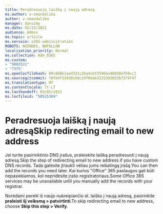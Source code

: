 ```yaml
---
title: Peradresuoja laišką į naują adresą
ms.author: v-smandalika
author: v-smandalika
manager: dansimp
ms.date: 02/23/2021
audience: Admin
ms.topic: article
ms.service: o365-administration
ROBOTS: NOINDEX, NOFOLLOW
localization_priority: Normal
ms.collection: Adm_O365
ms.custom:
- "9002531"
- "7375"
ms.openlocfilehash: 89c848b1aad331c2ba4cbf2596da48020e7b9cc2
ms.sourcegitcommit: 78fe9f33438cb0c19f0dab31253b5853b73f4f47
ms.translationtype: MT
ms.contentlocale: lt-LT
ms.lasthandoff: 03/05/2021
ms.locfileid: "50525369"
---
```

# <a name="skip-redirecting-email-to-new-address"></a><span data-ttu-id="b797e-102">Peradresuoja laišką į naują adresą</span><span class="sxs-lookup"><span data-stu-id="b797e-102">Skip redirecting email to new address</span></span>

<span data-ttu-id="b797e-103">Jei turite pasirinktinio DNS įrašus, praleiskite laišką peradresuoti į naują adresą.</span><span class="sxs-lookup"><span data-stu-id="b797e-103">Skip the step of redirecting email to new address if you have custom DNS records.</span></span> <span data-ttu-id="b797e-104">Tada galėsite įtraukti vėliau jums reikalingą įrašą.</span><span class="sxs-lookup"><span data-stu-id="b797e-104">You can then add the records you need later.</span></span> <span data-ttu-id="b797e-105">Kai kurios "Office" 365 paslaugos gali būti nepasiekiamos, kol nepridėsite įrašo registratoriaus.</span><span class="sxs-lookup"><span data-stu-id="b797e-105">Some Office 365 services may be unavailable until you manually add the records with your registrar.</span></span>

<span data-ttu-id="b797e-106">Norėdami pereiti iš naujo nukreipiančio el. laiško į naują adresą, pasirinkite **praleisti šį veiksmą > patvirtinti**.</span><span class="sxs-lookup"><span data-stu-id="b797e-106">To skip redirecting email to new address, choose **Skip this step > Verify**.</span></span>